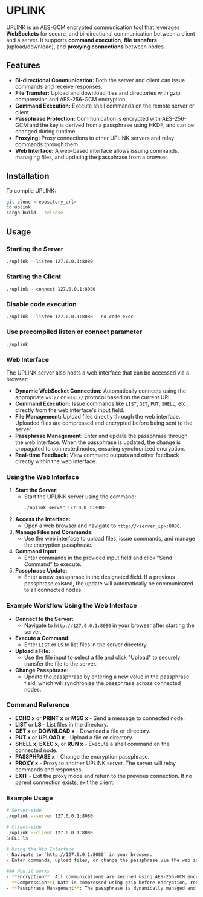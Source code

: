 # UPLINK

UPLINK is an AES-GCM encrypted communication tool that leverages **WebSockets** for secure, and bi-directional communication between a client and a server. It supports **command execution**, **file transfers** (upload/download), and **proxying connections** between nodes.

## Features

- **Bi-directional Communication:** Both the server and client can issue commands and receive responses.
- **File Transfer:** Upload and download files and directories with gzip compression and AES-256-GCM encryption.
- **Command Execution:** Execute shell commands on the remote server or client.
- **Passphrase Protection:** Communication is encrypted with AES-256-GCM and the key is derived from a passphrase using HKDF, and can be changed during runtime.
- **Proxying:** Proxy connections to other UPLINK servers and relay commands through them.
- **Web Interface:** A web-based interface allows issuing commands, managing files, and updating the passphrase from a browser.

## Installation

To compile UPLINK:

```sh
git clone <repository_url>
cd uplink
cargo build --release
```

## Usage
### Starting the Server
```
./uplink --listen 127.0.0.1:8080
```
### Starting the Client
```
./uplink --connect 127.0.0.1:8080
```
### Disable code execution
```
./uplink --listen 127.0.0.1:8080 --no-code-exec
```
### Use precompiled listen or connect parameter
```
./uplink
```

### Web Interface
The UPLINK server also hosts a web interface that can be accessed via a browser:

- **Dynamic WebSocket Connection:** Automatically connects using the appropriate `ws://` or `wss://` protocol based on the current URL.
- **Command Execution:** Issue commands like `LIST`, `GET`, `PUT`, `SHELL`, etc., directly from the web interface's input field.
- **File Management:** Upload files directly through the web interface. Uploaded files are compressed and encrypted before being sent to the server.
- **Passphrase Management:** Enter and update the passphrase through the web interface. When the passphrase is updated, the change is propagated to connected nodes, ensuring synchronized encryption.
- **Real-time Feedback:** View command outputs and other feedback directly within the web interface.

### Using the Web Interface

1. **Start the Server:** 
   - Start the UPLINK server using the command:
     ```sh
     ./uplink server 127.0.0.1:8080
     ```
2. **Access the Interface:** 
   - Open a web browser and navigate to `http://<server_ip>:8080`.
3. **Manage Files and Commands:**
   - Use the web interface to upload files, issue commands, and manage the encryption passphrase.
4. **Command Input:**
   - Enter commands in the provided input field and click "Send Command" to execute.
5. **Passphrase Update:**
   - Enter a new passphrase in the designated field. If a previous passphrase existed, the update will automatically be communicated to all connected nodes.

### Example Workflow Using the Web Interface

- **Connect to the Server:**
  - Navigate to `http://127.0.0.1:8080` in your browser after starting the server.
- **Execute a Command:**
  - Enter `LIST` or `LS` to list files in the server directory.
- **Upload a File:**
  - Use the file input to select a file and click "Upload" to securely transfer the file to the server.
- **Change Passphrase:**
  - Update the passphrase by entering a new value in the passphrase field, which will synchronize the passphrase across connected nodes.

### Command Reference

- **ECHO x** or **PRINT x** or **MSG x** - Send a message to connected node.
- **LIST** or **LS** - List files in the directory.
- **GET x** or **DOWNLOAD x** - Download a file or directory.
- **PUT x** or **UPLOAD x** - Upload a file or directory.
- **SHELL x**, **EXEC x**, or **RUN x** - Execute a shell command on the connected node.
- **PASSPHRASE x** - Change the encryption passphrase.
- **PROXY x** - Proxy to another UPLINK server. The server will relay commands and responses.
- **EXIT** - Exit the proxy mode and return to the previous connection. If no parent connection exists, exit the client.

### Example Usage

```sh
# Server-side
./uplink --server 127.0.0.1:8080

# Client-side
./uplink --client 127.0.0.1:8080
SHELL ls

# Using the Web Interface
- Navigate to `http://127.0.0.1:8080` in your browser.
- Enter commands, upload files, or change the passphrase via the web interface.

### How it works
- **Encryption**: All communications are secured using AES-256-GCM encryption.
- **Compression**: Data is compressed using gzip before encryption, reducing transmission size.
- **Passphrase Management**: The passphrase is dynamically managed and can be updated during a session. Updates are automatically synchronized across connected nodes.